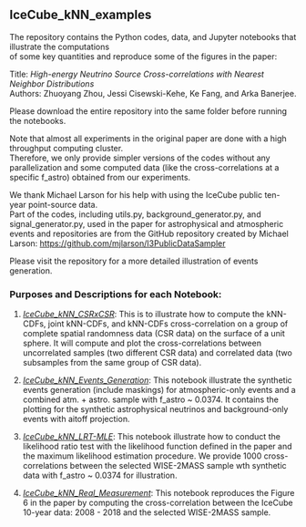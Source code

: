 ## IceCube_kNN_examples ##

The repository contains the Python codes, data, and Jupyter notebooks that illustrate the computations <br>
of some key quantities and reproduce some of the figures in the paper:

Title: *High-energy Neutrino Source Cross-correlations with Nearest Neighbor Distributions*<br>
Authors: Zhuoyang Zhou, Jessi Cisewski-Kehe, Ke Fang, and Arka Banerjee.

Please download the entire repository into the same folder before running the notebooks. 

Note that almost all experiments in the original paper are done with a high throughput computing cluster. <br>
Therefore, we only provide simpler versions of the codes without any parallelization and some computed data (like the cross-correlations 
at a specific f_astro) obtained from our experiments.

We thank Michael Larson for his help with using the IceCube public ten-year point-source data.<br>
Part of the codes, including utils.py, background_generator.py, and signal_generator.py, used in the paper 
for astrophysical and atmospheric events and repositories are from the GitHub repository created by Michael Larson: https://github.com/mjlarson/I3PublicDataSampler<br>

Please visit the repository for a more detailed illustration of events generation.

### Purposes and Descriptions for each Notebook:
1. <ins>*IceCube_kNN_CSRxCSR*</ins>: This is to illustrate how to compute the kNN-CDFs, joint kNN-CDFs, and kNN-CDFs cross-correlation on a group of complete spatial randomness
data (CSR data) on the surface of a unit sphere. It will compute and plot the cross-correlations between uncorrelated samples (two different CSR data) and
correlated data (two subsamples from the same group of CSR data).

2. <ins>*IceCube_kNN_Events_Generation*</ins>: This notebook illustrate the synthetic events generation (include maskings) for atmospheric-only events and a combined atm. + astro. sample
with f_astro ~ 0.0374. It contains the plotting for the synthetic astrophysical neutrinos and background-only events with aitoff projection.

3. <ins>*IceCube_kNN_LRT-MLE*</ins>: This notebook illustrate how to conduct the likelihood ratio test with the likelihood function defined in the paper and the maximum likelihood
estimation procedure. We provide 1000 cross-correlations between the selected WISE-2MASS sample wth synthetic data with f_astro ~ 0.0374 for illustration. 

4. <ins>*IceCube_kNN_Real_Measurement*</ins>: This notebook reproduces the Figure 6 in the paper by computing the cross-correlation between the IceCube 10-year data: 2008 - 2018 and the selected WISE-2MASS sample. 
